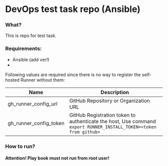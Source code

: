 
# DevOps test task repo (Ansible)
### What?

This is repo for test task.

### Requirements:

- Ansible (add ver!)
- 

Following values are required since there is no way to register the self-hosted
Runner without them:

| Name                   | Description                                                  |
| ---------------------- | ------------------------------------------------------------ |
| gh_runner_config_url   | GitHub Repository or Organization URL                        |
| gh_runner_config_token | GitHub Registration token to authenticate the host, Use command     ```export RUNNER_INSTALL_TOKEN=<token from github>``` |

### How to run?

#### Attention! Play book must not run from root user!